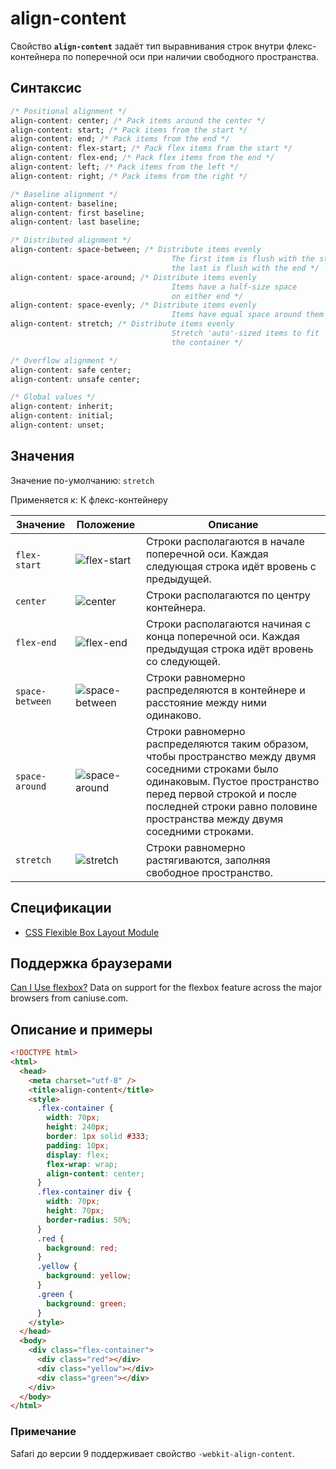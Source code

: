# align-content

Свойство **`align-content`** задаёт тип выравнивания строк внутри флекс-контейнера по поперечной оси при наличии свободного пространства.

## Синтаксис

```css
/* Positional alignment */
align-content: center; /* Pack items around the center */
align-content: start; /* Pack items from the start */
align-content: end; /* Pack items from the end */
align-content: flex-start; /* Pack flex items from the start */
align-content: flex-end; /* Pack flex items from the end */
align-content: left; /* Pack items from the left */
align-content: right; /* Pack items from the right */

/* Baseline alignment */
align-content: baseline;
align-content: first baseline;
align-content: last baseline;

/* Distributed alignment */
align-content: space-between; /* Distribute items evenly
									The first item is flush with the start,
									the last is flush with the end */
align-content: space-around; /* Distribute items evenly
									Items have a half-size space
									on either end */
align-content: space-evenly; /* Distribute items evenly
									Items have equal space around them */
align-content: stretch; /* Distribute items evenly
									Stretch 'auto'-sized items to fit
									the container */

/* Overflow alignment */
align-content: safe center;
align-content: unsafe center;

/* Global values */
align-content: inherit;
align-content: initial;
align-content: unset;
```

## Значения

Значение по-умолчанию: `stretch`

Применяется к: К флекс-контейнеру

<table>
<thead>
<tr class="header"><th>Значение</th><th>Положение</th><th>Описание</th></tr>
</thead>
<tbody>
<tr><td><code>flex-start</code></td><td><img src="/css/flex-start.png" alt="flex-start" /></td><td>Строки располагаются в начале поперечной оси. Каждая следующая строка идёт вровень с предыдущей.</td></tr>
<tr><td><code>center</code></td><td><img src="/css/flex-center.png" alt="center"/></td><td>Строки располагаются по центру контейнера.</td></tr>
<tr><td><code>flex-end</code></td><td><img src="/css/flex-end.png" alt="flex-end" /></td><td>Строки располагаются начиная с конца поперечной оси. Каждая предыдущая строка идёт вровень со следующей.</td></tr>
<tr><td><code>space-between</code></td><td><img src="/css/space-between.png" alt="space-between" /></td><td>Строки равномерно распределяются в контейнере и расстояние между ними одинаково.</td></tr>
<tr><td><code>space-around</code></td><td><img src="/css/space-around.png" alt="space-around" /></td><td>Строки равномерно распределяются таким образом, чтобы пространство между двумя соседними строками было одинаковым. Пустое пространство перед первой строкой и после последней строки равно половине пространства между двумя соседними строками.</td></tr>
<tr><td><code>stretch</code></td><td><img src="/css/stretch.png" alt="stretch" /></td><td>Строки равномерно растягиваются, заполняя свободное пространство.</td></tr>
</tbody>
</table>

## Спецификации

- [CSS Flexible Box Layout Module](https://www.w3.org/TR/css-flexbox/#propdef-align-content)

## Поддержка браузерами

<p class="ciu_embed" data-feature="flexbox" data-periods="future_1,current,past_1,past_2"><a href="http://caniuse.com/#feat=flexbox">Can I Use flexbox?</a> Data on support for the flexbox feature across the major browsers from caniuse.com.
</p>

## Описание и примеры

```html
<!DOCTYPE html>
<html>
  <head>
    <meta charset="utf-8" />
    <title>align-content</title>
    <style>
      .flex-container {
        width: 70px;
        height: 240px;
        border: 1px solid #333;
        padding: 10px;
        display: flex;
        flex-wrap: wrap;
        align-content: center;
      }
      .flex-container div {
        width: 70px;
        height: 70px;
        border-radius: 50%;
      }
      .red {
        background: red;
      }
      .yellow {
        background: yellow;
      }
      .green {
        background: green;
      }
    </style>
  </head>
  <body>
    <div class="flex-container">
      <div class="red"></div>
      <div class="yellow"></div>
      <div class="green"></div>
    </div>
  </body>
</html>
```

### Примечание

Safari до версии 9 поддерживает свойство `-webkit-align-content`.
